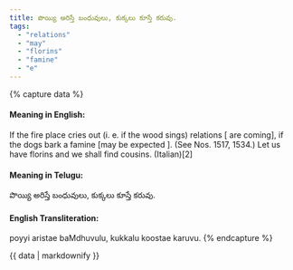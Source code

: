 ```yaml
---
title: పొయ్యి అరిస్తే బంధువులు, కుక్కలు కూస్తే కరువు.
tags:
  - "relations"
  - "may"
  - "florins"
  - "famine"
  - "e"
---
```


{% capture data %}
#### Meaning in English:
If the fire place cries out (i. e. if the wood sings) relations [ are coming], if the dogs bark a famine [may be expected ].
(See Nos. 1517, 1534.)
Let us have florins and we shall find cousins. (Italian)[2]

#### Meaning in Telugu:
పొయ్యి అరిస్తే బంధువులు, కుక్కలు కూస్తే కరువు.

#### English Transliteration:
poyyi aristae baMdhuvulu, kukkalu koostae karuvu.
{% endcapture %}

<div class="notice">{{ data | markdownify }}</div>

